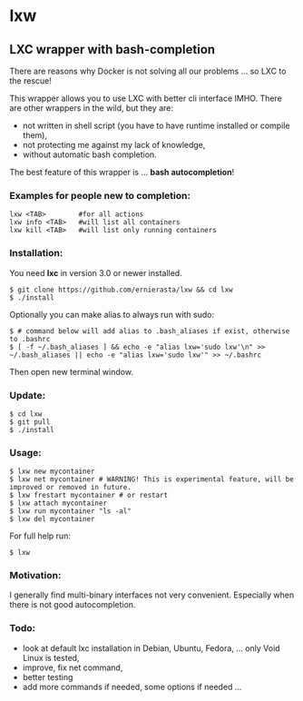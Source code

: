 # lxw

## LXC wrapper with bash-completion

There are reasons why Docker is not solving all our problems ... so LXC to the rescue!

This wrapper allows you to use LXC with better cli interface IMHO. There are other wrappers in the wild, but they are:

* not written in shell script (you have to have runtime installed or compile them),
* not protecting me against my lack of knowledge,
* without automatic bash completion.

The best feature of this wrapper is ... **bash autocompletion**!

### Examples for people new to completion:

```shell
lxw <TAB>        #for all actions
lxw info <TAB>   #will list all containers
lxw kill <TAB>   #will list only running containers
```

### Installation:

You need **lxc** in version 3.0 or newer installed.

```shell
$ git clone https://github.com/ernierasta/lxw && cd lxw
$ ./install
```
Optionally you can make alias to always run with sudo:
```shell
$ # command below will add alias to .bash_aliases if exist, otherwise to .bashrc
$ [ -f ~/.bash_aliases ] && echo -e "alias lxw='sudo lxw'\n" >> ~/.bash_aliases || echo -e "alias lxw='sudo lxw'" >> ~/.bashrc
```
Then open new terminal window.

### Update:

```shell
$ cd lxw
$ git pull
$ ./install
```

### Usage:

```shell
$ lxw new mycontainer
$ lxw net mycontainer # WARNING! This is experimental feature, will be improved or removed in future.
$ lxw frestart mycontainer # or restart
$ lxw attach mycontainer
$ lxw run mycontainer "ls -al"
$ lxw del mycontainer
```

For full help run:
```shell
$ lxw
```

### Motivation:

I generally find multi-binary interfaces not very convenient. Especially when there is not good autocompletion.

### Todo:

- look at default lxc installation in Debian, Ubuntu, Fedora, ... only Void Linux is tested,
- improve, fix net command,
- better testing
- add more commands if needed, some options if needed ...

